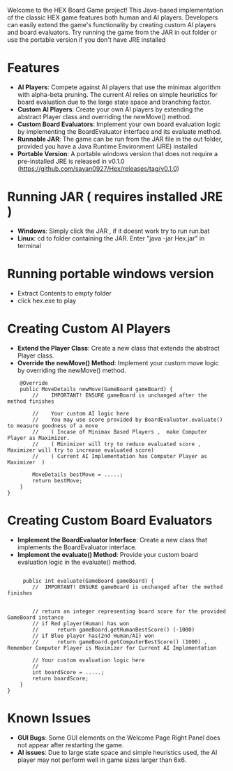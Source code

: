 Welcome to the HEX Board Game project! 
This Java-based implementation of the classic HEX game features both human and AI players. 
Developers can easily extend the game's functionality by creating custom AI players and board evaluators.
Try running the game from the JAR in out folder or use the portable version if you don't have JRE installed

# Features
- **AI Players**: Compete against AI players that use the minimax algorithm with alpha-beta pruning. 
  The current AI relies on simple heuristics for board evaluation due to the large state space and branching factor.
- **Custom AI Players**: Create your own AI players by extending the abstract Player class and overriding the newMove() method.
- **Custom Board Evaluators**: Implement your own board evaluation logic by implementing the BoardEvaluator interface and its evaluate method.
- **Runnable JAR**: The game can be run from the JAR file in the out folder, provided you have a Java Runtime Environment (JRE) installed
- **Portable Version**: A portable windows version that does not require a pre-installed JRE is released in v0.1.0 (https://github.com/sayan0927/Hex/releases/tag/v0.1.0)

# Running JAR ( requires installed JRE ) 

- **Windows**: Simply click the JAR , if it doesnt work try to run run.bat
- **Linux**: cd to folder containing the JAR.
             Enter "java -jar Hex.jar" in terminal

# Running portable windows version

- Extract Contents to empty folder
- click hex.exe to play

# Creating Custom AI Players

- **Extend the Player Class**: Create a new class that extends the abstract Player class.
- **Override the newMove() Method**: Implement your custom move logic by overriding the newMove() method.


```  public class YourAIPlayer extends Player {
    @Override
    public MoveDetails newMove(GameBoard gameBoard) {
        //    IMPORTANT! ENSURE gameBoard is unchanged after the method finishes

        //    Your custom AI logic here
        //    You may use score provided by BoardEvaluator.evaluate() to measure goodness of a move
        //    ( Incase of Minimax Based Players ,  make Computer Player as Maximizer.
        //    ( Minimizer will try to reduce evaluated score , Maximizer will try to increase evaluated score)
        //    ( Current AI Implementation has Computer Player as Maximizer  )

        MoveDetails bestMove = .....;
        return bestMove;
    }
}
```

# Creating Custom Board Evaluators

- **Implement the BoardEvaluator Interface**: Create a new class that implements the BoardEvaluator interface.
- **Implement the evaluate() Method**: Provide your custom board evaluation logic in the evaluate() method.


```  public class YourEvaluator implements BoardEvaluator  {
    
     public int evaluate(GameBoard gameBoard) {
        //  IMPORTANT! ENSURE gameBoard is unchanged after the method finishes


        // return an integer representing board score for the provided GameBoard instance
        // if Red player(Human) has won 
        //      return gameBoard.getHumanBestScore() (-1000)   
        // if Blue player has(2nd Human/AI) won
        //      return gameBoard.getComputerBestScore() (1000) , Remember Computer Player is Maximizer for Current AI Implementation

        // Your custom evaluation logic here
        // 
        int boardScore = .....;
        return boardScore;
    }
}
```

# Known Issues
 - **GUI Bugs**: Some GUI elements on the Welcome Page Right Panel does not appear after restarting the game.
 - **AI issues**: Due to large state space and simple heuristics used, the AI player may not perform well in game sizes larger than 6x6.
